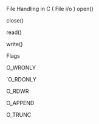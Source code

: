 File Handling in C ( File i/o )
open()

close()

read()

write()

Flags

O_WRONLY

`O_RDONLY

O_RDWR

O_APPEND

O_TRUNC

